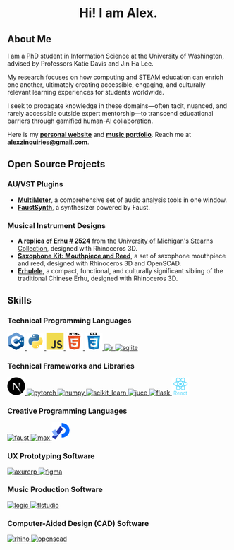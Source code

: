 <h1 align="center">Hi! I am Alex.</h1>

## About Me

I  am a PhD student in Information Science at the University of Washington, advised by Professors Katie Davis and Jin Ha Lee.

My research focuses on how computing and STEAM education can enrich one another, ultimately creating accessible, engaging, and culturally relevant learning experiences for students worldwide.

I seek to propagate knowledge in these domains—often tacit, nuanced, and rarely accessible outside expert mentorship—to transcend educational barriers through gamified human-AI collaboration.

Here is my [**personal website**](https://realalexz.github.io/) and [**music portfolio**](https://soundcloud.com/yulania). Reach me at **alexzinquiries@gmail.com**.

## Open Source Projects

### AU/VST Plugins
- [**MultiMeter**](https://github.com/RealAlexZ/MultiMeter.git), a comprehensive set of audio analysis tools in one window.
- [**FaustSynth**](https://github.com/RealAlexZ/FaustSynth.git), a synthesizer powered by Faust.

### Musical Instrument Designs
- [**A replica of Erhu # 2524**](https://github.com/RealAlexZ/rhino-replicate-erhu) from [the University of Michigan's Stearns Collection](https://smtd.umich.edu/research-collections/stearns-collection-of-musical-instruments/search-the-stearns-collection/collection-item/?id=2573), designed with Rhinoceros 3D.
- [**Saxophone Kit: Mouthpiece and Reed**](https://github.com/RealAlexZ/saxophone-mouthpiece-reed-kit), a set of saxophone mouthpiece and reed, designed with Rhinoceros 3D and OpenSCAD.
- [**Erhulele**](https://github.com/RealAlexZ/erhulele), a compact, functional, and culturally significant sibling of the traditional Chinese Erhu, designed with Rhinoceros 3D.

## Skills

### Technical Programming Languages
<p align="left">
<a href="https://www.w3schools.com/cpp/" target="_blank" rel="noreferrer"> <img src="https://raw.githubusercontent.com/devicons/devicon/master/icons/cplusplus/cplusplus-original.svg" alt="cplusplus" width="40" height="40"/> </a>
<a href="https://www.python.org" target="_blank" rel="noreferrer"> <img src="https://raw.githubusercontent.com/devicons/devicon/master/icons/python/python-original.svg" alt="python" width="40" height="40"/> </a>
<a href="https://developer.mozilla.org/en-US/docs/Web/JavaScript" target="_blank" rel="noreferrer"> <img src="https://raw.githubusercontent.com/devicons/devicon/master/icons/javascript/javascript-original.svg" alt="javascript" width="40" height="40"/> </a> 
<a href="https://www.w3.org/html/" target="_blank" rel="noreferrer"> <img src="https://raw.githubusercontent.com/devicons/devicon/master/icons/html5/html5-original-wordmark.svg" alt="html5" width="40" height="40"/> </a> 
<a href="https://www.w3schools.com/css/" target="_blank" rel="noreferrer"> <img src="https://raw.githubusercontent.com/devicons/devicon/master/icons/css3/css3-original-wordmark.svg" alt="css3" width="40" height="40"/> </a>
<a href="https://www.r-project.org/" target="_blank" rel="noreferrer"> <img src="https://www.r-project.org/Rlogo.png" alt="r" width="40" height="40"/> </a>
<a href="https://www.sqlite.org/" target="_blank" rel="noreferrer"> <img src="https://www.vectorlogo.zone/logos/sqlite/sqlite-icon.svg" alt="sqlite" width="40" height="40"/> </a>
</p>

### Technical Frameworks and Libraries
<p align="left">
<a href="https://nextjs.org/" target="_blank" rel="noreferrer"> <img src="https://raw.githubusercontent.com/devicons/devicon/master/icons/nextjs/nextjs-original.svg" alt="Next.js" width="40" height="40" /> </a>
<a href="https://pytorch.org/" target="_blank" rel="noreferrer"> <img src="https://www.vectorlogo.zone/logos/pytorch/pytorch-icon.svg" alt="pytorch" width="40" height="40"/> </a>
<a href="https://numpy.org/" target="_blank" rel="noreferrer"> <img src="https://github.com/numpy/numpy/blob/main/branding/logo/logomark/numpylogoicon.png" alt="numpy" width="40" height="40"/> </a>
<a href="https://scikit-learn.org/" target="_blank" rel="noreferrer"> <img src="https://upload.wikimedia.org/wikipedia/commons/0/05/Scikit_learn_logo_small.svg" alt="scikit_learn" width="40" height="40"/> </a>
<a href="https://www.juce.com/" target="_blank" rel="noreferrer"> <img src="https://upload.wikimedia.org/wikipedia/commons/6/6b/JUCE_Logo.png" alt="juce" width="40" height="40"/> </a>
<a href="https://flask.palletsprojects.com/" target="_blank" rel="noreferrer"> <img src="https://cdn.icon-icons.com/icons2/2389/PNG/512/flask_logo_icon_145276.png" alt="flask" width="40" height="40"/> </a>
<a href="https://reactjs.org/" target="_blank" rel="noreferrer"> <img src="https://raw.githubusercontent.com/devicons/devicon/master/icons/react/react-original-wordmark.svg" alt="react" width="40" height="40"/> </a> 
</p>

### Creative Programming Languages
<p align="left">
<a href="https://faust.grame.fr/" target="_blank" rel="noreferrer"> <img src="https://faust.grame.fr/community/logos/img/LOGO_FAUST_SIMPLE_BLEU.png" alt="faust" width="40" height="40"/> </a>
<a href="https://cycling74.com/products/max" target="_blank" rel="noreferrer"> <img src="https://docs.cycling74.com/static/img/max8_logo.svg" alt="max" width="40" height="40"/> </a>
<a href="https://processing.org/" target="_blank" rel="noreferrer"> <img src="https://raw.githubusercontent.com/devicons/devicon/master/icons/processing/processing-original.svg" alt="processing" width="40" height="40"/> </a>
</p>

### UX Prototyping Software
<p align="left">
<a href="https://www.axure.com/" target="_blank" rel="noreferrer"> <img src="https://www.axure.com/wp-content/uploads/2019/04/axure_icon_125.svg" alt="axurerp" width="40" height="40"/> </a>
<a href="https://www.figma.com/" target="_blank" rel="noreferrer"> <img src="https://upload.wikimedia.org/wikipedia/commons/3/33/Figma-logo.svg" alt="figma" width="40" height="40"/> </a>
</p>

### Music Production Software
<p align="left">
<a href="https://https://www.apple.com/logic-pro/" target="_blank" rel="noreferrer"> <img src="https://upload.wikimedia.org/wikipedia/en/c/c7/Logic_Pro_icon.png" alt="logic" width="40" height="40"/> </a>
<a href="https://www.image-line.com/fl-studio/" target="_blank" rel="noreferrer"> <img src="https://www.image-line.com/wp-content/themes/intracto/build/images/fl-fruit-logo.png" alt="flstudio" width="40" height="40"/> </a>
</p>

### Computer-Aided Design (CAD) Software
<p align="left">
<a href="https://www.rhino3d.com/" target="_blank" rel="noreferrer"> <img src="https://shop.creationengine.com/cdn/shop/files/Rhino8-Icon-1024x1024_1da0bbf1-f140-4fa0-a47e-eb8647aa8c39_grande.png?v=1700155465" alt="rhino" width="40" height="40"/> </a>
<a href="https://openscad.org/" target="_blank" rel="noreferrer"> <img src="https://upload.wikimedia.org/wikipedia/commons/thumb/e/eb/Openscad.svg/955px-Openscad.svg.png" alt="openscad" width="40" height="40"/> </a>
</p>
